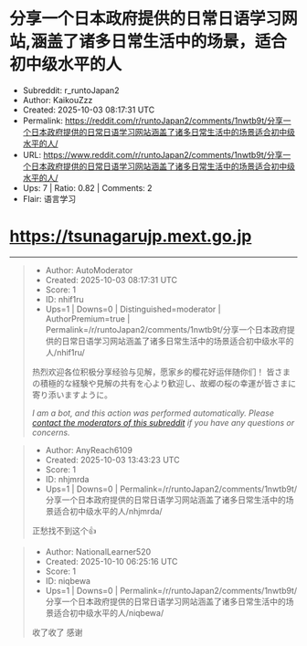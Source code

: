 # 分享一个日本政府提供的日常日语学习网站,涵盖了诸多日常生活中的场景，适合初中级水平的人

- Subreddit: r_runtoJapan2
- Author: KaikouZzz
- Created: 2025-10-03 08:17:31 UTC
- Permalink: https://reddit.com/r/runtoJapan2/comments/1nwtb9t/分享一个日本政府提供的日常日语学习网站涵盖了诸多日常生活中的场景适合初中级水平的人/
- URL: https://www.reddit.com/r/runtoJapan2/comments/1nwtb9t/分享一个日本政府提供的日常日语学习网站涵盖了诸多日常生活中的场景适合初中级水平的人/
- Ups: 7 | Ratio: 0.82 | Comments: 2
- Flair: 语言学习


# <https://tsunagarujp.mext.go.jp>


---

> - Author: AutoModerator
> - Created: 2025-10-03 08:17:31 UTC
> - Score: 1
> - ID: nhif1ru
> - Ups=1 | Downs=0 | Distinguished=moderator | AuthorPremium=true | Permalink=/r/runtoJapan2/comments/1nwtb9t/分享一个日本政府提供的日常日语学习网站涵盖了诸多日常生活中的场景适合初中级水平的人/nhif1ru/
>
> 热烈欢迎各位积极分享经验与见解，愿家乡的樱花好运伴随你们！
> 皆さまの積極的な経験や見解の共有を心より歓迎し、故郷の桜の幸運が皆さまに寄り添いますように。
> 
> *I am a bot, and this action was performed automatically. Please [contact the moderators of this subreddit](/message/compose/?to=/r/runtoJapan2) if you have any questions or concerns.*

> - Author: AnyReach6109
> - Created: 2025-10-03 13:43:23 UTC
> - Score: 1
> - ID: nhjmrda
> - Ups=1 | Downs=0 | Permalink=/r/runtoJapan2/comments/1nwtb9t/分享一个日本政府提供的日常日语学习网站涵盖了诸多日常生活中的场景适合初中级水平的人/nhjmrda/
>
> 正愁找不到这个👍

> - Author: NationalLearner520
> - Created: 2025-10-10 06:25:16 UTC
> - Score: 1
> - ID: niqbewa
> - Ups=1 | Downs=0 | Permalink=/r/runtoJapan2/comments/1nwtb9t/分享一个日本政府提供的日常日语学习网站涵盖了诸多日常生活中的场景适合初中级水平的人/niqbewa/
>
> 收了收了 感谢
